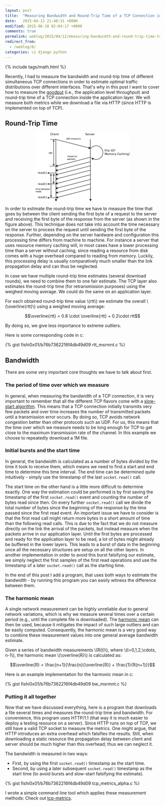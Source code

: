 ```yaml
---
layout: post
title:  "Measuring Bandwidth and Round-Trip Time of a TCP Connection inside the Application Layer"
date:   2015-04-12 21:48:31 +0000
modified: 2015-06-18 02:04:17 +0000 
comments: true
permalink: weblog/2015/04/12/measuring-bandwidth-and-round-trip-time-tcp-connection-inside-application-layer
redirect_from:
  - /weblog/8/
categories: ci django python
---
```


{% include tags/math.html %}

Recently, I had to measure the bandwidth and round-trip time of different simultaneous TCP connections in order to estimate optimal traffic distributions over different interfaces. 
That's why in this post I want to cover how to measure the [goodput][wiki-goodput] (i.e., the application level throughput) and round-trip time of a TCP connection inside the application layer. 
We will measure both metrics while we download a file via HTTP (since HTTP is implemented on top of TCP).<!--more-->

## Round-Trip Time ##

<img src="/content-images/metrics-fig.png" alt="Request Response Behavior" style="display: block; margin-left: auto; margin-right: auto;">

In order to estimate the round-trip time we have to measure the time that goes by between the client sending the first byte of a request to the server and receiving the first byte of the response from the server (as shown in the figure above). 
This technique does not take into account the time necessary on the server to process the request until sending the first byte of the response. 
Further, depending on the server hardware and configuration this processing time differs from machine to machine. 
For instance a server that uses resource memory caching will, in most cases have a lower processing time than a server without caching, since reading a resource from disk comes with a huge overhead compared to reading from memory. 
Luckily, this processing delay is usually comparatively much smaller than the link propagation delay and can thus be neglected. 

In case we have multiple round-trip time estimates (several download rounds), we need to combine them to one fair estimate. 
The TCP layer also estimates the round-trip time (for retransmission purposes) using the weighed moving average. 
We could do the same on an application layer. 
 
For each obtained round-trip time value \\(rtt\\)  we estimate the overall \\(\overline{rtt}\\) using a weighed moving average:

$$\overline{rtt} = 0.8 \cdot \overline{rtt} + 0.2\cdot rtt$$

By doing so, we give less importance to extreme outliers. 

Here is some corresponding code in c:

{% gist fishi0x01/b76b7362216f4db49d09 rtt_msrmnt.c %}

## Bandwidth ##
There are some very important core thoughts we have to talk about first.

### The period of time over which we measure ###
In general, when measuring the bandwidth of a TCP connection, it is very important to remember that all the different TCP flavors come with a [slow-start algorithm][wiki-slowstart]. 
This means that a TCP connection initially transmits very few packets and over time increases the number of transmitted packets until a transmission error occurs. 
By doing so, TCP avoids network congestion better than other protocols such as UDP. 
For us, this means that the time over which we measure needs to be long enough for TCP to get close to the maximum transmission rate of the channel. 
In this example we choose to repeatedly download a 1M file. 

### Initial bursts and the start time ###
In general, the bandwidth is calculated as a number of bytes divided by the time it took to receive them, which means we need to find a start and end time to determine this time interval. 
The end time can be determined quite intuitively - simply use the timestamp of the last `socket.read()` call. 

The start time on the other hand is a little more difficult to determine exactly. 
One way the estimation could be performed is by first saving the timestamp of the first `socket.read()` event and counting the number of bytes read since then. 
On every further `socket.read()` call we divide the total number of bytes since the beginning of the response by the time passed since the first read event. 
An important issue we have to consider is that the first read call might return more bytes in a short amount of time than the following read calls. 
This is due to the fact that we do not measure directly on the link the arrival of the packets, but instead measure when the packets arrive in our application layer. 
Until the first bytes are processed and ready for the application layer to be read, a lot of bytes might already be buffered in the lower layers. 
This leads to a burst of data in the beginning once all the necessary structures are setup on all the other layers. 
In another implementation in order to avoid this burst falsifying our estimate, we simply neglect the first samples of the first read operations and use the timestamp of a later `socket.read()` call as the starting time.

In the end of this post I add a program, that uses both ways to estimate the bandwidth - by running this program you can easily witness the difference between them.

### The harmonic mean ###
A single network measurement can be highly unreliable due to general network variations, which is why we measure several times over a certain period (e.g., until the complete file is downloaded). 
The [harmonic mean][wiki-harmonic-mean] can then be used, because it mitigates the impact of such large outliers and can be easily computed. 
Consequently, the harmonic mean is a very good way to combine these measurement values into one general average bandwidth estimate. 

Given a series of bandwidth measurements \\(R(t)\\), where \\(t=0,1,2,\cdots, n-1\\), the harmonic mean \\(\overline{R}\\) is calculated as:

$$\overline{R} = \frac{n+1}{\frac{n}{\overline{R}} + \frac{1}{R(n+1)}}$$

Here is an example implementation for the harmonic mean in c:

{% gist fishi0x01/b76b7362216f4db49d09 bw_msrmnt.c %}

### Putting it all together ###
Now that we have discussed everything, here is a program that downloads a file several times and measures the round-trip time and bandwidth. 
For convenience, this program uses HTTP/1.1 (that way it is much easier to deploy a testing resource on a server). 
Since HTTP runs on top of TCP, we still have a valid TCP socket to measure the metrics. 
One might argue, that HTTP introduces an extra overhead which falsifies the results. 
Still, when downloading a static resource the propagation delay between client and server should be much higher than this overhead; thus we can neglect it. 

The bandwidth is measured in two ways: 

* First, by using the first `socket.read()` timestamp as the start time. 
* Second, by using a later subsequent `socket.read()` timestamp as the start time (to avoid bursts and slow-start falsifying the estimate). 

{% gist fishi0x01/b76b7362216f4db49d09 tcp_metrics_alpha.c %}

I wrote a simple command line tool which applies these measurement methods: Check out [tcp-metrics][tcp-metrics].


[wiki-goodput]: http://en.wikipedia.org/wiki/Goodput
[wiki-slowstart]: http://en.wikipedia.org/wiki/Slow-start
[wiki-harmonic-mean]: http://en.wikipedia.org/wiki/Harmonic_mean
[tcp-metrics]: https://github.com/fishi0x01/tcp-metrics
